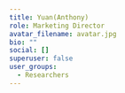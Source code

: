 ```yaml
---
title: Yuan(Anthony)
role: Marketing Director
avatar_filename: avatar.jpg
bio: ""
social: []
superuser: false
user_groups:
  - Researchers
---
```

